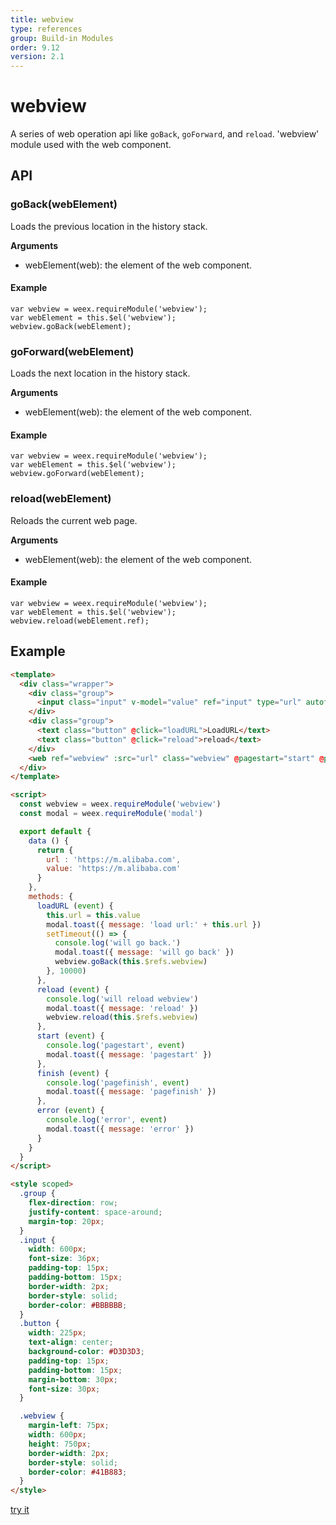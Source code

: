 ```yaml
---
title: webview
type: references
group: Build-in Modules
order: 9.12
version: 2.1
---
```


# webview

A series of web operation api like `goBack`, `goForward`, and `reload`. 'webview' module used with the web component.

## API

### goBack(webElement)

Loads the previous location in the history stack.

**Arguments**

* webElement(web): the element of the web component.

#### Example

```
var webview = weex.requireModule('webview');
var webElement = this.$el('webview');
webview.goBack(webElement);
```

### goForward(webElement)

Loads the next location in the history stack.

**Arguments**

* webElement(web): the element of the web component.

#### Example

```
var webview = weex.requireModule('webview');
var webElement = this.$el('webview');
webview.goForward(webElement);
```

### reload(webElement)

Reloads the current web page.

**Arguments**

* webElement(web): the element of the web component.

#### Example

```
var webview = weex.requireModule('webview');
var webElement = this.$el('webview');
webview.reload(webElement.ref);
```

## Example

```html
<template>
  <div class="wrapper">
    <div class="group">
      <input class="input" v-model="value" ref="input" type="url" autofocus="false"></input>
    </div>
    <div class="group">
      <text class="button" @click="loadURL">LoadURL</text>
      <text class="button" @click="reload">reload</text>
    </div>
    <web ref="webview" :src="url" class="webview" @pagestart="start" @pagefinish="finish" @error="error"></web>
  </div>
</template>

<script>
  const webview = weex.requireModule('webview')
  const modal = weex.requireModule('modal')

  export default {
    data () {
      return {
        url : 'https://m.alibaba.com',
        value: 'https://m.alibaba.com'
      }
    },
    methods: {
      loadURL (event) {
        this.url = this.value
        modal.toast({ message: 'load url:' + this.url })
        setTimeout(() => {
          console.log('will go back.')
          modal.toast({ message: 'will go back' })
          webview.goBack(this.$refs.webview)
        }, 10000)
      },
      reload (event) {
        console.log('will reload webview')
        modal.toast({ message: 'reload' })
        webview.reload(this.$refs.webview)
      },
      start (event) {
        console.log('pagestart', event)
        modal.toast({ message: 'pagestart' })
      },
      finish (event) {
        console.log('pagefinish', event)
        modal.toast({ message: 'pagefinish' })
      },
      error (event) {
        console.log('error', event)
        modal.toast({ message: 'error' })
      }
    }
  }
</script>

<style scoped>
  .group {
    flex-direction: row;
    justify-content: space-around;
    margin-top: 20px;
  }
  .input {
    width: 600px;
    font-size: 36px;
    padding-top: 15px;
    padding-bottom: 15px;
    border-width: 2px;
    border-style: solid;
    border-color: #BBBBBB;
  }
  .button {
    width: 225px;
    text-align: center;
    background-color: #D3D3D3;
    padding-top: 15px;
    padding-bottom: 15px;
    margin-bottom: 30px;
    font-size: 30px;
  }

  .webview {
    margin-left: 75px;
    width: 600px;
    height: 750px;
    border-width: 2px;
    border-style: solid;
    border-color: #41B883;
  }
</style>
```

[try it](http://dotwe.org/vue/221ff37113a12d692a7a92a100f20162)
